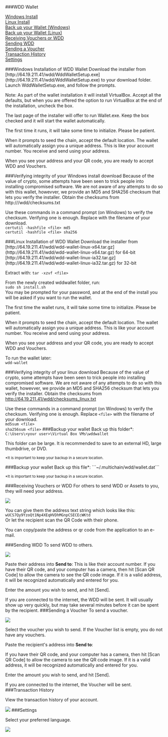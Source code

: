 <a name="TOC">
###WDD Wallet

[Windows Install](#WinInstall)   
[Linux Install](#LinuxInstal)   
[Back up your Wallet (Windows)](#WinBackup)    
[Back up your Wallet (Linux)](#LinuxBackup)    
[Receiving Vouchers or WDD](#Receiving)  
[Sending WDD](#SendWDD)  
[Sending a Voucher](#SendVoucher)  
[Transaction History](#History)  
[Settings](#Settings)  



<a name="WinInstall">
###Windows Installation of WDD Wallet
Download the installer from [http://64.19.211.41/wdd/WddWalletSetup.exe](http://64.19.211.41/wdd/WddWalletSetup.exe) to your download folder.
Launch WddWalletSetup.exe, and follow the prompts. 

Note: As part of the wallet installation it will install VirtualBox.  Accept all the defaults, but when you are offered the option to run VirtualBox at the end of the installation, uncheck the box. 

The last page of the installer will offer to run Wallet.exe.  Keep the box checked and it will start the wallet automatically.

The first time it runs, it will take some time to initialize.  Please be patient.  

When it prompts to seed the chain, accept the default location.  The wallet will automatically assign you a unique address.  This is like your account number.  You receive and send using your address.

When you see your address and your QR code, you are ready to accept WDD and Vouchers.

###Verifying integrity of your Windows install download
Because of the value of crypto, some attempts have been seen to trick people into installing compromised software.  We are not aware of any attempts to do so with this wallet, howevver, we provide an MD5 and SHA256 checksum that lets you verify the installer.  Obtain the checksums from http://<domain>/wdd/checksums.txt

Use these commands in a command prompt (on Windows) to verify the checksum.  Verifying one is enough.
Replace <file> with the filename of your download.  
```certutil -hashfile <file> md5```  
```certutil -hashfile <file> sha256```

<a name="LinuxInstall">
###Linux Installation of WDD Wallet
Download the installer from  
[http://64.19.211.41/wdd/wdd-wallet-linux-x64.tar.gz](http://64.19.211.41/wdd/wdd-wallet-linux-x64.tar.gz) for 64-bit  
[http://64.19.211.41/wdd/wdd-wallet-linux-ia32.tar.gz](http://64.19.211.41/wdd/wdd-wallet-linux-ia32.tar.gz) for 32-bit  

Extract with:
```tar -xzvf <file>```  

From the newly created wddwallet folder, run:  
```sudo sh install.sh```  
You may be prompted for your password, and at the end of the install you will be asked if you want to run the wallet.

The first time the wallet runs, it will take some time to initialize.  Please be patient.  

When it prompts to seed the chain, accept the default location.  The wallet will automatically assign you a unique address.  This is like your account number.  You receive and send using your address.

When you see your address and your QR code, you are ready to accept WDD and Vouchers.

To run the wallet later:  
```wdd-wallet```

###Verifying integrity of your linux download
Because of the value of crypto, some attempts have been seen to trick people into installing compromised software.  We are not aware of any attempts to do so with this wallet, howevver, we provide an MD5 and SHA256 checksum that lets you verify the installer.  Obtain the checksums from 
http://64.19.211.41/wdd/checksums_linux.txt

Use these commands in a command prompt (on Windows) to verify the checksum.  Verifying one is enough.
Replace ```<file>``` with the filename of your download.  
```md5sum <file>```  
```sha256sum <file>```
<a name="WinBackup">
###Backup your wallet
Back up this folder*:  
```C:\Users\<your user>\Virtual Box VMs\wddwallet```

This folder can be large.  It is recommended to save to an external HD, large thumbdrive, or DVD.  

<small>*It is important to keep your backup in a secure location.</small>

<a name="LinuxBackup">
###Backup your wallet
Back up this file*:  
```~/.multichain/wdd/wallet.dat```

<small>*It is important to keep your backup in a secure location.</small>

<a name="Receiving">
###Receiving Vouchers or WDD
For others to send WDD or Assets to you, they will need your address.  

<a href="" target="_blank"><img src="Receiving.png"/></a>


You can give them the address text string which looks like this:   
`wUCS7Qy9YzoQt1Np4XEqHVDhMGnpCSECEcWKtd`  
Or let the recipient scan the QR Code with their phone.  

You can copy/paste the address or qr code from the application to an e-mail.  

<a name="SendWDD">
###Sending WDD
To send WDD to others.  

<a href="" target="_blank"><img src="SendWDD.png"/></a>

Paste their address into __Send to__:   This is like their account number.  If you have their QR code, and your computer has a camera, then hit [Scan QR Code] to allow the camera to see the QR code image.  If it is a valid address, it will be recognized automatically and entered for you.

Enter the amount you wish to send, and hit [Send].

If you are connected to the internet, the WDD will be sent.  It will usually show up very quickly, but may take several minutes before it can be spent by the recipient.
<a name="SendVoucher">
###Sending a Voucher
To send a voucher.  

<a href="" target="_blank"><img src="SendVoucher.png"/></a>

Select the voucher you wish to send.  If the Voucher list is empty, you do not have any vouchers.

Paste the recipient's address into __Send to__:  

If you have their QR code, and your computer has a camera, then hit [Scan QR Code] to allow the camera to see the QR code image.  If it is a valid address, it will be recognized automatically and entered for you.

Enter the amount you wish to send, and hit [Send].

If you are connected to the internet, the Voucher will be sent.
<a name="History">
###Transaction History

View the transaction history of your account.

<a href="" target="_blank"><img src="History.png"/></a>
<a name="Settings">
###Settings

Select your preferred language.

<a href="" target="_blank"><img src="Settings.png"/></a>

